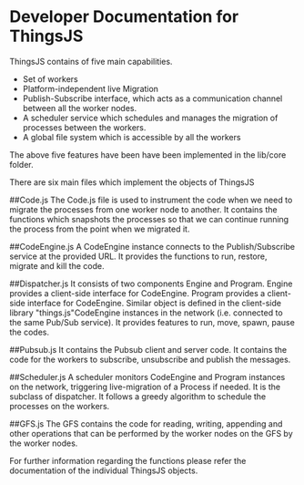 # Developer Documentation for ThingsJS

ThingsJS contains of five main capabilities.

* Set of workers
* Platform-independent live Migration
* Publish-Subscribe interface, which acts as a communication channel between all the worker nodes.
* A scheduler service which schedules and manages the migration of processes between the workers.
* A global file system which is accessible by all the workers


The above five features have been have been implemented in the lib/core folder.

There are six main files which implement the objects of ThingsJS

##Code.js
 The Code.js file is used to instrument the code when we need to migrate the processes from one worker node to another. It contains the functions which snapshots the processes so that we can continue running the process from the point when we migrated it.

##CodeEngine.js
 A CodeEngine instance connects to the Publish/Subscribe service at the provided URL. It  provides the functions to run, restore, migrate and kill the code.

##Dispatcher.js
 It consists of two components Engine and Program. Engine provides a client-side interface for CodeEngine. Program provides a client-side interface for CodeEngine. Similar object is defined in the client-side library "things.js"CodeEngine instances in the network (i.e. connected to the same Pub/Sub service). It provides features to run, move, spawn, pause the codes.

##Pubsub.js
 It contains the Pubsub client and server code. It contains the code for the workers to subscribe, unsubscribe and publish the messages.

##Scheduler.js
 A scheduler monitors CodeEngine and Program instances on the network, triggering live-migration of a Process if needed. It is the subclass of dispatcher. It follows a greedy algorithm to schedule the processes on the workers.

##GFS.js
The GFS contains the code for reading, writing, appending and other operations that can be performed by the worker nodes on the GFS by the worker nodes.


For further information regarding the functions please refer the documentation of the individual ThingsJS objects.
